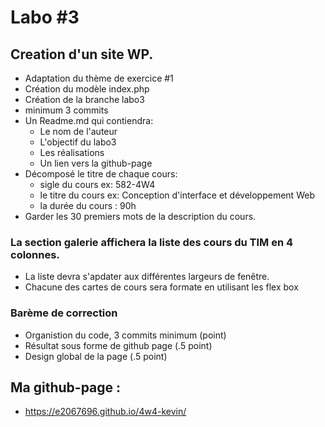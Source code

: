 # Labo #3
## Creation d'un site WP.

- Adaptation du thème de exercice #1
- Création du modèle index.php
- Création de la branche labo3
- minimum 3 commits
- Un Readme.md qui contiendra:
    - Le nom de l'auteur
    - L'objectif du labo3
    - Les réalisations
    - Un lien vers la github-page
- Décomposé le titre de chaque cours:
    - sigle du cours ex: 582-4W4
    - le titre du cours ex: Conception d'interface et développement Web
    - la durée du cours : 90h
- Garder les 30 premiers mots de la description du cours.

### La section galerie affichera la liste des cours du TIM en 4 colonnes.
- La liste devra s'apdater aux différentes largeurs de fenêtre.
- Chacune des cartes de cours sera formate en utilisant les flex box

### Barème de correction
- Organistion du code, 3 commits minimum (point)
- Résultat sous forme de github page (.5 point)
- Design global de la page (.5 point)

## Ma github-page :
- https://e2067696.github.io/4w4-kevin/